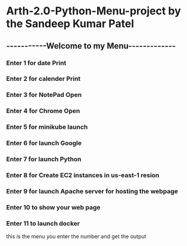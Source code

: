 # Arth-2.0-Python-Menu-project by the Sandeep Kumar Patel

## -----------Welcome to my Menu-------------

### Enter 1 for date Print
### Enter 2 for calender Print
### Enter 3 for NotePad Open
### Enter 4 for Chrome Open
### Enter 5 for minikube launch
### Enter 6 for launch Google
### Enter 7 for launch Python
### Enter 8 for Create EC2 instances in us-east-1 resion
### Enter 9 for launch Apache server for hosting the webpage
### Enter 10 to show your web page
### Enter 11 to launch docker

this is the menu you enter the number and get the output
